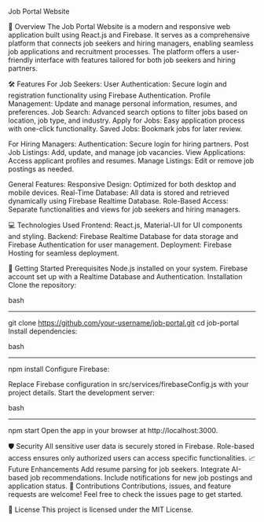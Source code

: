 Job Portal Website



📖 Overview
The Job Portal Website is a modern and responsive web application built using React.js and Firebase. It serves as a comprehensive platform that connects job seekers and hiring managers, enabling seamless job applications and recruitment processes. The platform offers a user-friendly interface with features tailored for both job seekers and hiring partners.

🛠️ Features
For Job Seekers:
User Authentication: Secure login and registration functionality using Firebase Authentication.
Profile Management: Update and manage personal information, resumes, and preferences.
Job Search: Advanced search options to filter jobs based on location, job type, and industry.
Apply for Jobs: Easy application process with one-click functionality.
Saved Jobs: Bookmark jobs for later review.


For Hiring Managers:
Authentication: Secure login for hiring partners.
Post Job Listings: Add, update, and manage job vacancies.
View Applications: Access applicant profiles and resumes.
Manage Listings: Edit or remove job postings as needed.

General Features:
Responsive Design: Optimized for both desktop and mobile devices.
Real-Time Database: All data is stored and retrieved dynamically using Firebase Realtime Database.
Role-Based Access: Separate functionalities and views for job seekers and hiring managers.


💻 Technologies Used
Frontend: React.js, Material-UI for UI components and styling.
Backend: Firebase Realtime Database for data storage and Firebase Authentication for user management.
Deployment: Firebase Hosting for seamless deployment.


🚀 Getting Started
Prerequisites
Node.js installed on your system.
Firebase account set up with a Realtime Database and Authentication.
Installation
Clone the repository:

bash
______________________________________________________
git clone https://github.com/your-username/job-portal.git
cd job-portal
Install dependencies:

bash
______________________________________________________
npm install
Configure Firebase:

Replace Firebase configuration in src/services/firebaseConfig.js with your project details.
Start the development server:

bash
______________________________________________________
npm start
Open the app in your browser at http://localhost:3000.

🛡️ Security
All sensitive user data is securely stored in Firebase.
Role-based access ensures only authorized users can access specific functionalities.
📈 Future Enhancements
Add resume parsing for job seekers.
Integrate AI-based job recommendations.
Include notifications for new job postings and application status.
🤝 Contributions
Contributions, issues, and feature requests are welcome! Feel free to check the issues page to get started.

📄 License
This project is licensed under the MIT License.
